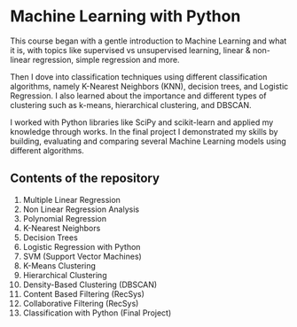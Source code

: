 # Machine Learning with Python

This course began with a gentle introduction to Machine Learning and what it is, with topics like supervised vs unsupervised learning, linear & non-linear regression, simple regression and more.  

Then I dove into classification techniques using different classification algorithms, namely K-Nearest Neighbors (KNN), decision trees, and Logistic Regression. I also learned about the importance and different types of clustering such as k-means, hierarchical clustering, and DBSCAN. 

I worked with Python libraries like SciPy and scikit-learn and applied my knowledge through works. In the final project I demonstrated my skills by building, evaluating and comparing several Machine Learning models using different algorithms. 

## Contents of the repository

1. Multiple Linear Regression
2. Non Linear Regression Analysis
3. Polynomial Regression
4. K-Nearest Neighbors
5. Decision Trees
6. Logistic Regression with Python
7. SVM (Support Vector Machines)
8. K-Means Clustering
9. Hierarchical Clustering
10. Density-Based Clustering (DBSCAN)
11. Content Based Filtering (RecSys)
12. Collaborative Filtering (RecSys)
13. Classification with Python (Final Project)

